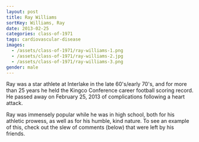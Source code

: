 ```yaml
---
layout: post
title: Ray Williams
sortKey: Williams, Ray
date: 2013-02-25
categories: class-of-1971
tags: cardiovascular-disease
images:
  - /assets/class-of-1971/ray-williams-1.png
  - /assets/class-of-1971/ray-williams-2.jpg
  - /assets/class-of-1971/ray-williams-3.png
gender: male
---
```

Ray was a star athlete at Interlake in the late 60's/early 70's, and for more than 25 years he held the Kingco Conference career football scoring record. He passed away on February 25, 2013 of complications following a heart attack.

Ray was immensely popular while he was in high school, both for his athletic prowess, as well as for his humble, kind nature. To see an example of this, check out the slew of comments (below) that were left by his friends.